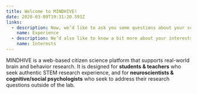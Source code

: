 ```yaml
---
title: Welcome to MINDHIVE!
date: 2020-03-09T19:31:20.591Z
links:
  - description: Now, we’d like to ask you some questions about your science experience and attitudes.
    name: Experience
  - description: We’d also like to know a bit more about your interests.
    name: Interests
---
```


MINDHIVE is a web-based citizen science platform that supports real-world brain and behavior research.
It is designed for **students & teachers** who seek authentic STEM research experience, and for **neuroscientists & cognitive/social psychologists** who seek to address their research questions outside of the lab.
